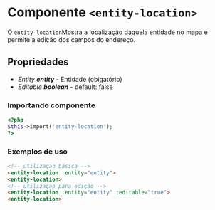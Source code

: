# Componente `<entity-location>`
O `entity-location`Mostra a localização daquela entidade no mapa e permite a edição dos campos do endereço.
  
## Propriedades
- *Entity **entity*** - Entidade (obigatório)
- *Editable **boolean*** - default: false

### Importando componente
```PHP
<?php 
$this->import('entity-location');
?>
```
### Exemplos de uso
```HTML
<!-- utilizaçao básica -->
<entity-location :entity="entity">
<entity-location>
<!-- utilizaçao para edição -->
<entity-location :entity="entity" :editable="true">
<entity-location>






```